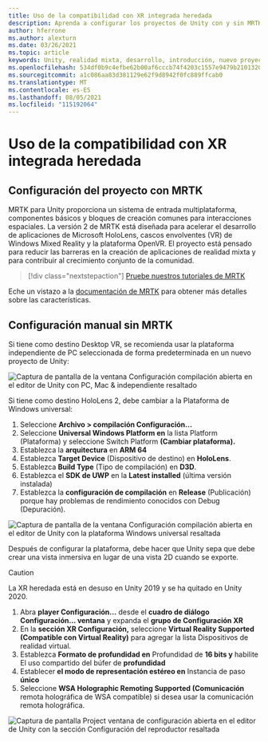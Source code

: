 ```yaml
---
title: Uso de la compatibilidad con XR integrada heredada
description: Aprenda a configurar los proyectos de Unity con y sin MRTK mediante la compatibilidad con XR integrada heredada.
author: hferrone
ms.author: alexturn
ms.date: 03/26/2021
ms.topic: article
keywords: Unity, realidad mixta, desarrollo, introducción, nuevo proyecto, Windows Mixed Reality, UWP, XR, rendimiento, heredado, mrtk
ms.openlocfilehash: 534df0b9c4efbe62b00af6cccb74f4203c1557e9479b2101320bab3bbdb5e565
ms.sourcegitcommit: a1c086aa83d381129e62f9d8942f0fc889ffcab0
ms.translationtype: MT
ms.contentlocale: es-ES
ms.lasthandoff: 08/05/2021
ms.locfileid: "115192064"
---
```

# <a name="using-legacy-built-in-xr-support"></a>Uso de la compatibilidad con XR integrada heredada

## <a name="setting-up-your-project-with-mrtk"></a>Configuración del proyecto con MRTK

MRTK para Unity proporciona un sistema de entrada multiplataforma, componentes básicos y bloques de creación comunes para interacciones espaciales. La versión 2 de MRTK está diseñada para acelerar el desarrollo de aplicaciones de Microsoft HoloLens, cascos envolventes (VR) de Windows Mixed Reality y la plataforma OpenVR. El proyecto está pensado para reducir las barreras en la creación de aplicaciones de realidad mixta y para contribuir al crecimiento conjunto de la comunidad.

> [!div class="nextstepaction"]
> [Pruebe nuestros tutoriales de MRTK](./tutorials/mr-learning-base-02.md?tabs=wsa)

Eche un vistazo a la [documentación de MRTK](/windows/mixed-reality/mrtk-unity) para obtener más detalles sobre las características.

## <a name="manual-setup-without-mrtk"></a>Configuración manual sin MRTK

Si tiene como destino Desktop VR, se recomienda usar la plataforma independiente de PC seleccionada de forma predeterminada en un nuevo proyecto de Unity:

![Captura de pantalla de la ventana Configuración compilación abierta en el editor de Unity con PC, Mac & independiente resaltado](images/wmr-config-img-3.png)

Si tiene como destino HoloLens 2, debe cambiar a la Plataforma de Windows universal:

1.  Seleccione **Archivo > compilación Configuración...**
2.  Seleccione **Universal Windows Platform en** la lista Platform (Plataforma) y seleccione Switch Platform **(Cambiar plataforma).**
3.  Establezca la **arquitectura** en **ARM 64**
4.  Establezca **Target Device** (Dispositivo de destino) en **HoloLens**.
5.  Establezca **Build Type** (Tipo de compilación) en **D3D**.
6.  Establezca el **SDK de UWP** en la **Latest installed** (última versión instalada)
7.  Establezca la **configuración de compilación** en **Release** (Publicación) porque hay problemas de rendimiento conocidos con Debug (Depuración).

![Captura de pantalla de la ventana Configuración compilación abierta en el editor de Unity con la plataforma Windows universal resaltada](images/wmr-config-img-4.png)

Después de configurar la plataforma, debe hacer [](../../design/app-views.md) que Unity sepa que debe crear una vista inmersiva en lugar de una vista 2D cuando se exporte.

> [!CAUTION]
> La XR heredada está en desuso en Unity 2019 y se ha quitado en Unity 2020.

1. Abra **player Configuración...** desde el **cuadro de diálogo Configuración... ventana** y expanda el **grupo de Configuración XR**
2. En la **sección XR Configuración,** seleccione **Virtual Reality Supported (Compatible con Virtual Reality)** para agregar la lista Dispositivos de realidad virtual.
3. Establezca **Formato de profundidad en** Profundidad de **16 bits y** habilite El uso compartido del búfer de **profundidad**
4. Establecer **el modo de representación estéreo en** Instancia de paso **único**
5. Seleccione **WSA Holographic Remoting Supported (Comunicación** remota holográfica de WSA compatible) si desea usar la comunicación remota holográfica. 

![Captura de pantalla Project ventana de configuración abierta en el editor de Unity con la sección Configuración del reproductor resaltada](images/wmr-config-img-9.png)